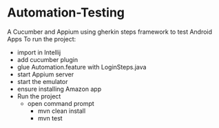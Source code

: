 # Automation-Testing

A Cucumber and Appium using gherkin steps framework to test Android Apps
To run the project:
  - import in Intellij
  - add cucumber plugin
  - glue Automation.feature with LoginSteps.java
  - start Appium server
  - start the emulator
  - ensure installing Amazon app
  - Run the project
    - open command prompt
       - mvn clean install
       - mvn test
  
